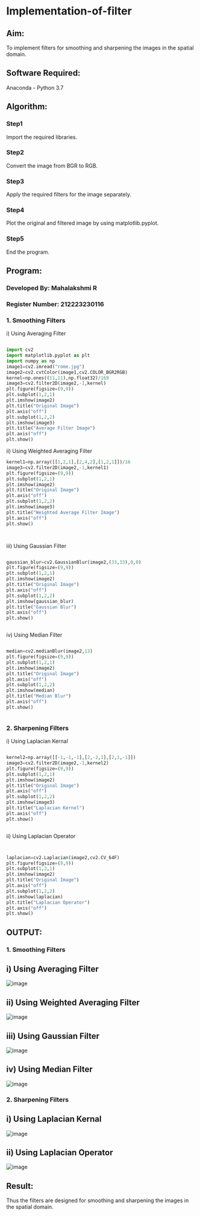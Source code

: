 # Implementation-of-filter
## Aim:
To implement filters for smoothing and sharpening the images in the spatial domain.

## Software Required:
Anaconda - Python 3.7

## Algorithm:
### Step1
Import the required libraries.


### Step2
Convert the image from BGR to RGB.


### Step3
Apply the required filters for the image separately.


### Step4
Plot the original and filtered image by using matplotlib.pyplot.


### Step5
End the program.


## Program:
### Developed By: Mahalakshmi R
### Register Number: 212223230116

### 1. Smoothing Filters

i) Using Averaging Filter
```Python

import cv2
import matplotlib.pyplot as plt
import numpy as np
image1=cv2.imread("rome.jpg")
image2=cv2.cvtColor(image1,cv2.COLOR_BGR2RGB)
kernel=np.ones((11,11),np.float32)/169
image3=cv2.filter2D(image2,-1,kernel)
plt.figure(figsize=(9,9))
plt.subplot(1,2,1)
plt.imshow(image2)
plt.title("Original Image")
plt.axis("off")
plt.subplot(1,2,2)
plt.imshow(image3)
plt.title("Average Filter Image")
plt.axis("off")
plt.show()

```
ii) Using Weighted Averaging Filter
```Python
kernel1=np.array([[1,2,1],[2,4,2],[1,2,1]])/16
image3=cv2.filter2D(image2,-1,kernel1)
plt.figure(figsize=(9,9))
plt.subplot(1,2,1)
plt.imshow(image2)
plt.title("Original Image")
plt.axis("off")
plt.subplot(1,2,2)
plt.imshow(image3)
plt.title("Weighted Average Filter Image")
plt.axis("off")
plt.show()




```
iii) Using Gaussian Filter
```Python

gaussian_blur=cv2.GaussianBlur(image2,(33,33),0,0)
plt.figure(figsize=(9,9))
plt.subplot(1,2,1)
plt.imshow(image2)
plt.title("Original Image")
plt.axis("off")
plt.subplot(1,2,2)
plt.imshow(gaussian_blur)
plt.title("Gaussian Blur")
plt.axis("off")
plt.show()



```

iv) Using Median Filter
```Python

median=cv2.medianBlur(image2,13)
plt.figure(figsize=(9,9))
plt.subplot(1,2,1)
plt.imshow(image2)
plt.title("Original Image")
plt.axis("off")
plt.subplot(1,2,2)
plt.imshow(median)
plt.title("Median Blur")
plt.axis("off")
plt.show()



```

### 2. Sharpening Filters
i) Using Laplacian Kernal
```Python

kernel2=np.array([[-1,-1,-1],[2,-2,1],[2,1,-1]])
image3=cv2.filter2D(image2,-1,kernel2)
plt.figure(figsize=(9,9))
plt.subplot(1,2,1)
plt.imshow(image2)
plt.title("Original Image")
plt.axis("off")
plt.subplot(1,2,2)
plt.imshow(image3)
plt.title("Laplacian Kernel")
plt.axis("off")
plt.show()



```
ii) Using Laplacian Operator
```Python


laplacian=cv2.Laplacian(image2,cv2.CV_64F)
plt.figure(figsize=(9,9))
plt.subplot(1,2,1)
plt.imshow(image2)
plt.title("Original Image")
plt.axis("off")
plt.subplot(1,2,2)
plt.imshow(laplacian)
plt.title("Laplacian Operator")
plt.axis("off")
plt.show()


```

## OUTPUT:
### 1. Smoothing Filters
## i) Using Averaging Filter


![image](https://github.com/Ramsai1234/Implementation-of-filter/assets/94269989/8935b951-e452-439e-b903-8735d2b2493d)


## ii) Using Weighted Averaging Filter

![image](https://github.com/Ramsai1234/Implementation-of-filter/assets/94269989/99c46880-bcb3-451e-bbcd-834032b4f348)



## iii) Using Gaussian Filter

![image](https://github.com/Ramsai1234/Implementation-of-filter/assets/94269989/2f8811ec-18e0-40e2-979c-f8423963bbb9)



## iv) Using Median Filter

![image](https://github.com/Ramsai1234/Implementation-of-filter/assets/94269989/0f4cc927-55e4-42a9-b141-510a301ae8c8)




### 2. Sharpening Filters

## i) Using Laplacian Kernal

![image](https://github.com/Ramsai1234/Implementation-of-filter/assets/94269989/6a2d8bcd-1e10-4068-92a2-59c949178f84)


## ii) Using Laplacian Operator

![image](https://github.com/Ramsai1234/Implementation-of-filter/assets/94269989/20f68101-28ea-40f0-ac71-791e49e30d48)



## Result:
Thus the filters are designed for smoothing and sharpening the images in the spatial domain.
